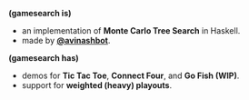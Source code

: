 **(gamesearch is)**
- an implementation of **Monte Carlo Tree Search** in Haskell.
- made by [**@avinashbot**](https://github.com/avinashbot).

**(gamesearch has)**
- demos for **Tic Tac Toe**, **Connect Four**, and **Go Fish (WIP)**.
- support for **weighted (heavy) playouts**.
